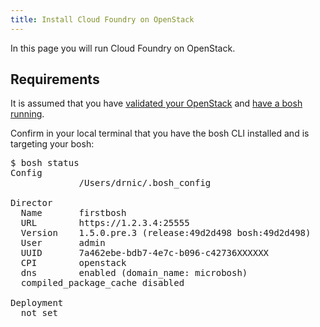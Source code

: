```yaml
---
title: Install Cloud Foundry on OpenStack
---
```


In this page you will run Cloud Foundry on OpenStack.

## Requirements ##

It is assumed that you have [validated your OpenStack](validate_openstack.html.md) and [have a bosh running](deploying_microbosh.html).

Confirm in your local terminal that you have the bosh CLI installed and is targeting your bosh:

<pre class="terminate">
$ bosh status
Config
             /Users/drnic/.bosh_config

Director
  Name       firstbosh
  URL        https://1.2.3.4:25555
  Version    1.5.0.pre.3 (release:49d2d498 bosh:49d2d498)
  User       admin
  UUID       7a462ebe-bdb7-4e7c-b096-c42736XXXXXX
  CPI        openstack
  dns        enabled (domain_name: microbosh)
  compiled_package_cache disabled

Deployment
  not set
</pre>

